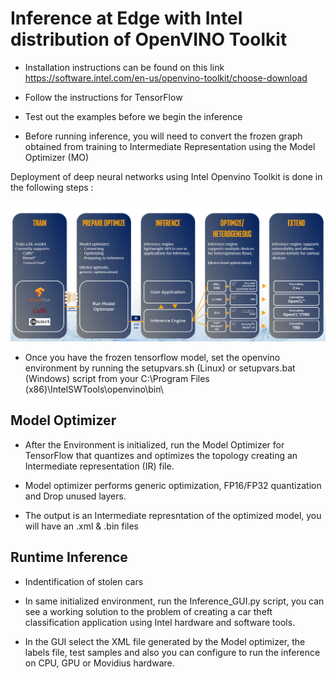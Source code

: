
# Inference at Edge with Intel distribution of OpenVINO Toolkit

- Installation instructions can be found on this link https://software.intel.com/en-us/openvino-toolkit/choose-download

- Follow the instructions for TensorFlow

- Test out the examples before we begin the inference

- Before running inference, you will need to convert the frozen graph obtained from training to Intermediate Representation using the Model Optimizer (MO)

Deployment of deep neural networks using Intel Openvino Toolkit is done in the following steps :

![image](../assets/openvino.png)

- Once you have the frozen tensorflow model, set the openvino environment by running the setupvars.sh (Linux) or setupvars.bat (Windows) script from your C:\Program Files (x86)\IntelSWTools\openvino\bin\

## Model Optimizer

- After the Environment is initialized, run the Model Optimizer for TensorFlow that quantizes and optimizes the topology creating an Intermediate representation (IR) file.

- Model optimizer performs generic optimization, FP16/FP32 quantization and Drop unused layers.

- The output is an Intermediate represntation of the optimized model, you will have an .xml & .bin files


## Runtime Inference

- Indentification of stolen cars

- In same initialized environment, run the Inference_GUI.py script, you can see a working solution to the problem of creating a car theft classification application using Intel hardware and software tools.

- In the GUI select the XML file generated by the Model optimizer, the labels file, test samples and also you can configure to run the inference on CPU, GPU or Movidius hardware. 

